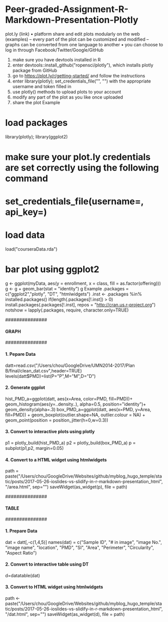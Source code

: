 # Peer-graded-Assignment-R-Markdown-Presentation-Plotly
plot.ly (link)
• platform share and edit plots modularly on the web (examples)
– every part of the plot can be customized and modified
– graphs can be converted from one language to another
• you can choose to log in through Facebook/Twitter/Google/GitHub
1. make sure you have devtools installed in R
2. enter devtools::install_github("ropensci/plotly"), which installs plotly package from
GitHub
3. go to https://plot.ly/r/getting-started/ and follow the instructions
4. enter library(plotly); set_credentials_file("<username>", "<token>") with the appropriate username and token filled in
5. use plotly() methods to upload plots to your account
6. modify any part of the plot as you like once uploaded
7. share the plot
Example
# load packages
library(plotly); library(ggplot2)
# make sure your plot.ly credentials are set correctly using the following command
# set_credentials_file(username=<FILL IN>, api_key=<FILL IN>)
# load data
load("courseraData.rda")
# bar plot using ggplot2
g <- ggplot(myData, aes(y = enrollment, x = class, fill = as.factor(offering)))
g <- g + geom_bar(stat = "identity")
g
Example
 .packages = c("ggplot2","plotly", "DT", "htmlwidgets")
.inst <- .packages %in% installed.packages()
if(length(.packages[!.inst]) > 0) install.packages(.packages[!.inst], repos = "http://cran.us.r-project.org")
notshow = lapply(.packages, require, character.only=TRUE)

###############
#### GRAPH ####
###############

#### 1. Pepare Data ####
datt=read.csv("/Users/chou/GoogleDrive/UMN2014-2017/Plan B/final/clean_dat.csv",header=TRUE)
levels(datt$PMD)=list(P="P",M="M",D="D")

#### 2. Generate ggplot ####
hist_PMD_a=ggplot(datt, aes(x=Area, color=PMD, fill=PMD))+
  geom_histogram(aes(y=..density..), alpha=0.5,
                 position="identity")+
  geom_density(alpha=.3)
box_PMD_a=ggplot(datt, aes(x=PMD, y=Area, fill=PMD)) +
  geom_boxplot(outlier.shape=NA, outlier.colour = NA) +
  geom_point(position = position_jitter(h=0,w=0.3))

#### 3. Convert to interactive plots using plotly ####
p1 = plotly_build(hist_PMD_a)
p2 = plotly_build(box_PMD_a)
p = subplot(p1,p2, margin=0.05)

#### 4. Convert to a HTML widget using htmlwidgets ####
path = paste("/Users/chou/GoogleDrive/Websites/github/myblog_hugo_temple/static/posts/2017-05-26-ioslides-vs-slidify-in-r-markdown-presentation_html", "/area.html", sep="")
saveWidget(as_widget(p), file = path)

###############
#### TABLE ####
###############

#### 1. Prepare Data ####
dat = datt[,-c(1,4,5)]
names(dat) = c("Sample ID", "# in image", "image No.",
               "image name", "location", "PMD", "SI",
               "Area", "Perimeter", "Circularity",
               "Aspect Ratio")

#### 2. Convert to interactive table using DT ####
d=datatable(dat)

#### 3. Convert to HTML widget using htmlwidgets ####
path <- paste("/Users/chou/GoogleDrive/Websites/github/myblog_hugo_temple/static/posts/2017-05-26-ioslides-vs-slidify-in-r-markdown-presentation_html", "/dat.html", sep="")
saveWidget(as_widget(d), file = path) 

